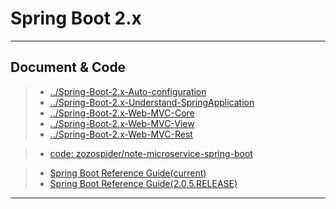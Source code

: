 # Spring Boot 2.x

---

## Document & Code
> * [../Spring-Boot-2.x-Auto-configuration](https://github.com/zozospider/note/blob/master/Microservice/Spring-Boot/Spring-Boot-2.x-Auto-configuration.md)
> * [../Spring-Boot-2.x-Understand-SpringApplication](https://github.com/zozospider/note/blob/master/Microservice/Spring-Boot/Spring-Boot-2.x-Understand-SpringApplication.md)
> * [../Spring-Boot-2.x-Web-MVC-Core](https://github.com/zozospider/note/blob/master/Microservice/Spring-Boot/Spring-Boot-2.x-Web-MVC-Core.md)
> * [../Spring-Boot-2.x-Web-MVC-View](https://github.com/zozospider/note/blob/master/Microservice/Spring-Boot/Spring-Boot-2.x-Web-MVC-View.md)
> * [../Spring-Boot-2.x-Web-MVC-Rest](https://github.com/zozospider/note/blob/master/Microservice/Spring-Boot/Spring-Boot-2.x-Web-MVC-Rest.md)

> * [code: zozospider/note-microservice-spring-boot](https://github.com/zozospider/note-microservice-spring-boot)

> * [Spring Boot Reference Guide(current)](https://docs.spring.io/spring-boot/docs/current/reference/htmlsingle/)
> * [Spring Boot Reference Guide(2.0.5.RELEASE)](https://docs.spring.io/spring-boot/docs/2.0.5.RELEASE/reference/htmlsingle/)

---
